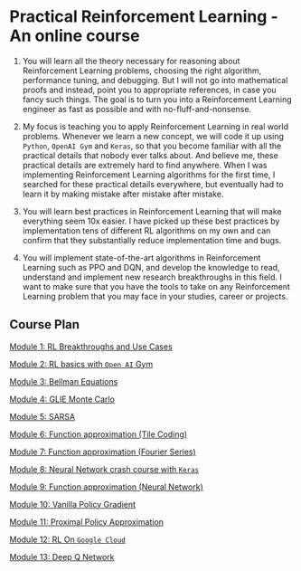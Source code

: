 #  Practical Reinforcement Learning - An online course

1. You will learn all the theory necessary for reasoning about Reinforcement Learning problems, choosing the right algorithm, performance tuning, and debugging. But I will not go into mathematical proofs and instead, point you to appropriate references, in case you fancy such things. The goal is to turn you into a Reinforcement Learning engineer as fast as possible and with 
no-fluff-and-nonsense.

2. My focus is teaching you to apply Reinforcement Learning in real world problems. Whenever we learn a new concept, we will code it up using `Python`, `OpenAI Gym` and `Keras`, so that you become familiar with all the practical details that nobody ever talks about. And believe me, these practical details are extremely hard to find anywhere. When I was implementing Reinforcement Learning algorithms for the first time, I searched for these practical details everywhere, but eventually had to learn it by making mistake after mistake after mistake.

3. You will learn best practices in Reinforcement Learning that will make everything seem 10x easier. I have picked up 
these best practices by implementation tens of different RL algorithms on my own and can confirm that they substantially
reduce implementation time and bugs.

4. You will implement state-of-the-art algorithms in Reinforcement Learning such as PPO and DQN, and develop the knowledge to 
read, understand and implement new research breakthroughs in this field. I want to make sure that you have the tools to take on 
any Reinforcement Learning problem that you may face in your studies, career or projects.

## Course Plan

[Module 1: RL Breakthroughs and Use Cases](https://github.com/gutfeeling/practical_rl_for_coders/tree/master/01_rl_breakthroughs_and_use_cases)

[Module 2: RL basics with `Open AI` Gym](https://github.com/gutfeeling/practical_rl_for_coders/tree/master/02_rl_basics_with_openai_gym)

[Module 3: Bellman Equations](https://github.com/gutfeeling/practical_rl_for_coders/tree/master/03_bellman_equations)

[Module 4: GLIE Monte Carlo](https://github.com/gutfeeling/practical_rl_for_coders/tree/master/04_glie_monte_carlo)

[Module 5: SARSA](https://github.com/gutfeeling/practical_rl_for_coders/tree/master/05_sarsa)

[Module 6: Function approximation (Tile Coding)](https://github.com/gutfeeling/practical_rl_for_coders/tree/master/06_fn_approx_tile_coding)

[Module 7: Function approximation (Fourier Series)](https://github.com/gutfeeling/practical_rl_for_coders/tree/master/07_fn_approx_fourier_series)

[Module 8: Neural Network crash course with `Keras`](https://github.com/gutfeeling/practical_rl_for_coders/tree/master/08_neural_network_crash_course_with_keras)

[Module 9: Function approximation (Neural Network)](https://github.com/gutfeeling/practical_rl_for_coders/tree/master/09_fn_approx_neural_network)

[Module 10: Vanilla Policy Gradient](https://github.com/gutfeeling/practical_rl_for_coders/tree/master/10_vanilla_policy_gradient)

[Module 11: Proximal Policy Approximation](https://github.com/gutfeeling/practical_rl_for_coders/tree/master/11_proximal_policy_optimization)

[Module 12: RL On `Google Cloud`](https://github.com/gutfeeling/practical_rl_for_coders/tree/master/12_rl_on_google_cloud)

[Module 13: Deep Q Network](https://github.com/gutfeeling/practical_rl_for_coders/tree/master/13_deep_q_network)
